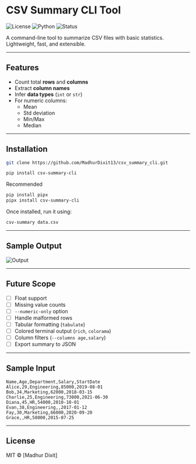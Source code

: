 # CSV Summary CLI Tool

![License](https://img.shields.io/badge/license-MIT-blue.svg)
![Python](https://img.shields.io/badge/python-3.7%2B-blue)
![Status](https://img.shields.io/badge/status-actively--developed-brightgreen)

A command-line tool to summarize CSV files with basic statistics. Lightweight, fast, and extensible.

---

## Features

- Count total **rows** and **columns**
- Extract **column names**
- Infer **data types** (`int` or `str`)
- For numeric columns:
  - Mean
  - Std deviation
  - Min/Max
  - Median

---

## Installation

```bash
git clone https://github.com/MadhurDixit13/csv_summary_cli.git
```

```bash
pip install csv-summary-cli
```

Recommended

```bash
pip install pipx
pipx install csv-summary-cli
```

Once installed, run it using:

```bash
csv-summary data.csv
```

---

## Sample Output

![Output](output.png)

---

## Future Scope

- [ ] Float support
- [ ] Missing value counts
- [ ] `--numeric-only` option
- [ ] Handle malformed rows
- [ ] Tabular formatting (`tabulate`)
- [ ] Colored terminal output (`rich`, `colorama`)
- [ ] Column filters (`--columns age,salary`)
- [ ] Export summary to JSON

---

## Sample Input

```csv
Name,Age,Department,Salary,StartDate
Alice,29,Engineering,85000,2019-08-01
Bob,34,Marketing,62000,2018-03-15
Charlie,25,Engineering,73000,2021-06-30
Diana,45,HR,54000,2010-10-01
Evan,38,Engineering,,2017-01-12
Fay,30,Marketing,66000,2020-09-20
Grace,,HR,58000,2015-07-25
```

---

## License

MIT © [Madhur Dixit]
